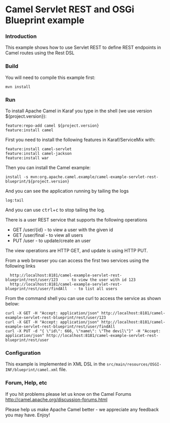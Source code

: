 # Camel Servlet REST and OSGi Blueprint example

### Introduction
This example shows how to use Servlet REST to define REST endpoints in Camel routes using the Rest DSL


### Build
You will need to compile this example first:

	mvn install


### Run
To install Apache Camel in Karaf you type in the shell (we use version ${project.version}):

	feature:repo-add camel ${project.version}
	feature:install camel

First you need to install the following features in Karaf/ServiceMix with:

	feature:install camel-servlet
	feature:install camel-jackson
	feature:install war

Then you can install the Camel example:

	install -s mvn:org.apache.camel.example/camel-example-servlet-rest-blueprint/${project.version}

And you can see the application running by tailing the logs

	log:tail

And you can use <kbd>ctrl</kbd>+<kbd>c</kbd> to stop tailing the log.

There is a user REST service that supports the following operations

 - GET /user/{id} - to view a user with the given id
 - GET /user/final - to view all users
 - PUT /user - to update/create an user

The view operations are HTTP GET, and update is using HTTP PUT.

From a web browser you can access the first two services using the following links

      http://localhost:8181/camel-example-servlet-rest-blueprint/rest/user/123    - to view the user with id 123
      http://localhost:8181/camel-example-servlet-rest-blueprint/rest/user/findAll   - to list all users

From the command shell you can use curl to access the service as shown below:

    curl -X GET -H "Accept: application/json" http://localhost:8181/camel-example-servlet-rest-blueprint/rest/user/123
    curl -X GET -H "Accept: application/json" http://localhost:8181/camel-example-servlet-rest-blueprint/rest/user/findAll
    curl -X PUT -d "{ \"id\": 666, \"name\": \"The devil\"}" -H "Accept: application/json" http://localhost:8181/camel-example-servlet-rest-blueprint/rest/user


### Configuration
This example is implemented in XML DSL in the `src/main/resources/OSGI-INF/blueprint/camel.xml` file.


### Forum, Help, etc

If you hit problems please let us know on the Camel Forums
	<http://camel.apache.org/discussion-forums.html>

Please help us make Apache Camel better - we appreciate any feedback you may
have.  Enjoy!
